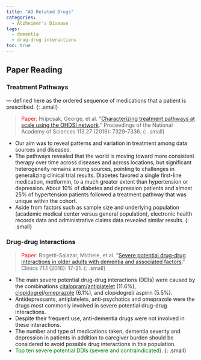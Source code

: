 ```yaml
---
title: "AD Related Drugs"
categories:
  - Alzheimer's Disease
tags:
  - dementia
  - drug-drug interactions
toc: true
---
```

 
## Paper Reading

### Treatment Pathways
   — defined here as the ordered sequence of medications that a patient is prescribed.
   {: .small}

> <font color='red'>Paper:</font> Hripcsak, George, et al. "[Characterizing treatment pathways at scale using the OHDSI network](https://www.ncbi.nlm.nih.gov/pmc/articles/PMC4941483/pdf/pnas.201510502.pdf)." Proceedings of the National Academy of Sciences 113.27 (2016): 7329-7336.
{: .small}

* Our aim was to reveal patterns and variation in treatment among data sources and diseases.
* The pathways revealed that the world is moving toward more consistent therapy over time across diseases and across locations, but significant heterogeneity remains among sources, pointing to challenges in generalizing clinical trial results. Diabetes favored a single first-line medication, metformin, to a much greater extent than hypertension or depression. About 10% of diabetes and depression patients and almost 25% of hypertension patients followed a treatment pathway that was unique within the cohort.
* Aside from factors such as sample size and underlying population (academic medical center versus general population), electronic health records data and administrative claims data revealed similar results. 
{: .small}

### Drug-drug Interactions

> <font color='red'>Paper:</font> Bogetti-Salazar, Michele, et al. "[Severe potential drug-drug interactions in older adults with dementia and associated factors](https://www.ncbi.nlm.nih.gov/pmc/articles/PMC4763155/pdf/cln-71-01-017.pdf)." Clinics 71.1 (2016): 17-21.
{: .small}

* The main severe potential drug-drug interactions (DDIs) were caused by the combinations [citalopram](https://www.drugs.com/citalopram.html)/[antiplatelet](https://www.drugs.com/drug-class/antiplatelet-agents.html) (11.6%), [clopidogrel](https://www.drugs.com/mtm/clopidogrel.html)/[omeprazole](https://www.drugs.com/omeprazole.html) (6.1%), and clopidogrel/ aspirin (5.5%). 
* Antidepressants, antiplatelets, anti-psychotics and omeprazole were the drugs most commonly involved in severe potential drug-drug interactions. 
* Despite their frequent use, anti-dementia drugs were not involved in these interactions. 
* The number and type of medications taken, dementia severity and depression in patients in addition to caregiver burden should be considered to avoid possible drug interactions in this population.
* <font color='green'>Top ten severe potential DDIs (severe and contraindicated).</font>
{: .small}


